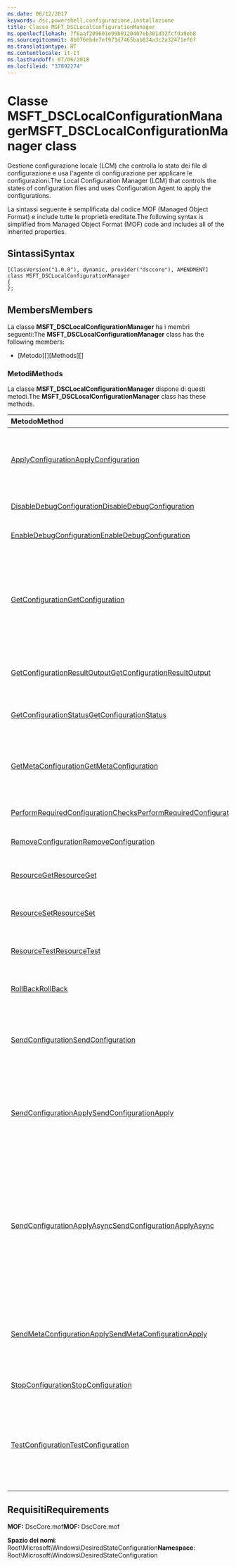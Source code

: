 ```yaml
---
ms.date: 06/12/2017
keywords: dsc,powershell,configurazione,installazione
title: Classe MSFT_DSCLocalConfigurationManager
ms.openlocfilehash: 7f6aaf209601e99b0120407eb301d32fcfda9eb8
ms.sourcegitcommit: 8b076ebde7ef971d7465bab834a3c2a32471ef6f
ms.translationtype: HT
ms.contentlocale: it-IT
ms.lasthandoff: 07/06/2018
ms.locfileid: "37892274"
---
```

# <a name="msftdsclocalconfigurationmanager-class"></a><span data-ttu-id="b5eb8-103">Classe MSFT_DSCLocalConfigurationManager</span><span class="sxs-lookup"><span data-stu-id="b5eb8-103">MSFT_DSCLocalConfigurationManager class</span></span>

<span data-ttu-id="b5eb8-104">Gestione configurazione locale (LCM) che controlla lo stato dei file di configurazione e usa l'agente di configurazione per applicare le configurazioni.</span><span class="sxs-lookup"><span data-stu-id="b5eb8-104">The Local Configuration Manager (LCM) that controls the states of configuration files and uses Configuration Agent to apply the configurations.</span></span>

<span data-ttu-id="b5eb8-105">La sintassi seguente è semplificata dal codice MOF (Managed Object Format) e include tutte le proprietà ereditate.</span><span class="sxs-lookup"><span data-stu-id="b5eb8-105">The following syntax is simplified from Managed Object Format (MOF) code and includes all of the inherited properties.</span></span>

## <a name="syntax"></a><span data-ttu-id="b5eb8-106">Sintassi</span><span class="sxs-lookup"><span data-stu-id="b5eb8-106">Syntax</span></span>

```
[ClassVersion("1.0.0"), dynamic, provider("dsccore"), AMENDMENT]
class MSFT_DSCLocalConfigurationManager
{
};
```

## <a name="members"></a><span data-ttu-id="b5eb8-107">Members</span><span class="sxs-lookup"><span data-stu-id="b5eb8-107">Members</span></span>

<span data-ttu-id="b5eb8-108">La classe **MSFT_DSCLocalConfigurationManager** ha i membri seguenti:</span><span class="sxs-lookup"><span data-stu-id="b5eb8-108">The **MSFT_DSCLocalConfigurationManager** class has the following members:</span></span>

- <span data-ttu-id="b5eb8-109">[Metodo][]</span><span class="sxs-lookup"><span data-stu-id="b5eb8-109">[Methods][]</span></span>

### <a name="methods"></a><span data-ttu-id="b5eb8-110">Metodi</span><span class="sxs-lookup"><span data-stu-id="b5eb8-110">Methods</span></span>

<span data-ttu-id="b5eb8-111">La classe **MSFT_DSCLocalConfigurationManager** dispone di questi metodi.</span><span class="sxs-lookup"><span data-stu-id="b5eb8-111">The **MSFT_DSCLocalConfigurationManager** class has these methods.</span></span>

|<span data-ttu-id="b5eb8-112">Metodo</span><span class="sxs-lookup"><span data-stu-id="b5eb8-112">Method</span></span> |<span data-ttu-id="b5eb8-113">Description</span><span class="sxs-lookup"><span data-stu-id="b5eb8-113">Description</span></span> |
|:--- |:---|
| [<span data-ttu-id="b5eb8-114">ApplyConfiguration</span><span class="sxs-lookup"><span data-stu-id="b5eb8-114">ApplyConfiguration</span></span>](msft-dsclocalconfigurationmanager-applyconfiguration.md)| <span data-ttu-id="b5eb8-115">Usa l'agente di configurazione per applicare la configurazione in sospeso.</span><span class="sxs-lookup"><span data-stu-id="b5eb8-115">Uses the Configuration Agent to apply the configuration that is pending.</span></span>|
| [<span data-ttu-id="b5eb8-116">DisableDebugConfiguration</span><span class="sxs-lookup"><span data-stu-id="b5eb8-116">DisableDebugConfiguration</span></span>](msft-dsclocalconfigurationmanager-disabledebugconfiguration.md)| <span data-ttu-id="b5eb8-117">Disabilita il debug delle risorse DSC.</span><span class="sxs-lookup"><span data-stu-id="b5eb8-117">Disables DSC resource debugging.</span></span>|
| [<span data-ttu-id="b5eb8-118">EnableDebugConfiguration</span><span class="sxs-lookup"><span data-stu-id="b5eb8-118">EnableDebugConfiguration</span></span>](msft-dsclocalconfigurationmanager-enabledebugconfiguration.md)| <span data-ttu-id="b5eb8-119">Abilita il debug delle risorse DSC.</span><span class="sxs-lookup"><span data-stu-id="b5eb8-119">Enables DSC resource debugging.</span></span>|
| [<span data-ttu-id="b5eb8-120">GetConfiguration</span><span class="sxs-lookup"><span data-stu-id="b5eb8-120">GetConfiguration</span></span>](msft-dsclocalconfigurationmanager-getconfiguration.md)| <span data-ttu-id="b5eb8-121">Invia il documento di configurazione al nodo gestito e usa il metodo **Get** dell'agente di configurazione per applicare la configurazione.</span><span class="sxs-lookup"><span data-stu-id="b5eb8-121">Sends the configuration document to the managed node and uses the **Get** method of the Configuration Agent to apply the configuration.</span></span>|
| [<span data-ttu-id="b5eb8-122">GetConfigurationResultOutput</span><span class="sxs-lookup"><span data-stu-id="b5eb8-122">GetConfigurationResultOutput</span></span>](msft-dsclocalconfigurationmanager-getconfigurationresultoutput.md)| <span data-ttu-id="b5eb8-123">Ottiene l'output dell'agente di configurazione relativo a un processo specifico.</span><span class="sxs-lookup"><span data-stu-id="b5eb8-123">Gets the Configuration Agent output relating to a specific job.</span></span>|
| [<span data-ttu-id="b5eb8-124">GetConfigurationStatus</span><span class="sxs-lookup"><span data-stu-id="b5eb8-124">GetConfigurationStatus</span></span>](msft-dsclocalconfigurationmanager-getconfigurationstatus.md)| <span data-ttu-id="b5eb8-125">Ottenere la cronologia dello stato della configurazione.</span><span class="sxs-lookup"><span data-stu-id="b5eb8-125">Get the configuration status history.</span></span>|
| [<span data-ttu-id="b5eb8-126">GetMetaConfiguration</span><span class="sxs-lookup"><span data-stu-id="b5eb8-126">GetMetaConfiguration</span></span>](msft-dsclocalconfigurationmanager-getmetaconfiguration.md)| <span data-ttu-id="b5eb8-127">Ottiene le impostazioni di Gestione configurazione locale usate per controllare l'agente di configurazione.</span><span class="sxs-lookup"><span data-stu-id="b5eb8-127">Gets the LCM settings that are used to control Configuration Agent.</span></span>|
| [<span data-ttu-id="b5eb8-128">PerformRequiredConfigurationChecks</span><span class="sxs-lookup"><span data-stu-id="b5eb8-128">PerformRequiredConfigurationChecks</span></span>](msft-dsclocalconfigurationmanager-performrequiredconfigurationchecks.md)| <span data-ttu-id="b5eb8-129">Avvia una verifica di coerenza.</span><span class="sxs-lookup"><span data-stu-id="b5eb8-129">Starts the consistency check.</span></span>|
| [<span data-ttu-id="b5eb8-130">RemoveConfiguration</span><span class="sxs-lookup"><span data-stu-id="b5eb8-130">RemoveConfiguration</span></span>](msft-dsclocalconfigurationmanager-removeconfiguration.md)| <span data-ttu-id="b5eb8-131">Rimuove i file di configurazione.</span><span class="sxs-lookup"><span data-stu-id="b5eb8-131">Removes the configuration files.</span></span>|
| [<span data-ttu-id="b5eb8-132">ResourceGet</span><span class="sxs-lookup"><span data-stu-id="b5eb8-132">ResourceGet</span></span>](msft-dsclocalconfigurationmanager-resourceget.md)| <span data-ttu-id="b5eb8-133">Chiama direttamente il metodo di **Get** di una risorsa DSC.</span><span class="sxs-lookup"><span data-stu-id="b5eb8-133">Directly calls the **Get** method of a DSC resource.</span></span>|
| [<span data-ttu-id="b5eb8-134">ResourceSet</span><span class="sxs-lookup"><span data-stu-id="b5eb8-134">ResourceSet</span></span>](msft-dsclocalconfigurationmanager-resourceset.md)| <span data-ttu-id="b5eb8-135">Chiama direttamente il metodo di **Set** di una risorsa DSC.</span><span class="sxs-lookup"><span data-stu-id="b5eb8-135">Directly calls the **Set** method of a DSC resource.</span></span>|
| [<span data-ttu-id="b5eb8-136">ResourceTest</span><span class="sxs-lookup"><span data-stu-id="b5eb8-136">ResourceTest</span></span>](msft-dsclocalconfigurationmanager-resourcetest.md)| <span data-ttu-id="b5eb8-137">Chiama direttamente il metodo di **Test** di una risorsa DSC.</span><span class="sxs-lookup"><span data-stu-id="b5eb8-137">Directly calls the **Test** method of a DSC resource.</span></span>|
| [<span data-ttu-id="b5eb8-138">RollBack</span><span class="sxs-lookup"><span data-stu-id="b5eb8-138">RollBack</span></span>](msft-dsclocalconfigurationmanager-rollback.md)| <span data-ttu-id="b5eb8-139">Esegue il rollback di una configurazione precedente.</span><span class="sxs-lookup"><span data-stu-id="b5eb8-139">Rolls back to a previous configuration.</span></span>|
| [<span data-ttu-id="b5eb8-140">SendConfiguration</span><span class="sxs-lookup"><span data-stu-id="b5eb8-140">SendConfiguration</span></span>](msft-dsclocalconfigurationmanager-sendconfiguration.md)| <span data-ttu-id="b5eb8-141">Invia il documento di configurazione al nodo gestito e lo salva come modifica in sospeso.</span><span class="sxs-lookup"><span data-stu-id="b5eb8-141">Sends the configuration document to the managed node and saves it as a pending change.</span></span>|
| [<span data-ttu-id="b5eb8-142">SendConfigurationApply</span><span class="sxs-lookup"><span data-stu-id="b5eb8-142">SendConfigurationApply</span></span>](msft-dsclocalconfigurationmanager-sendconfigurationapply.md)| <span data-ttu-id="b5eb8-143">Invia il documento di configurazione al nodo gestito e usa l'agente di configurazione per applicare la configurazione.</span><span class="sxs-lookup"><span data-stu-id="b5eb8-143">Sends the configuration document to the managed node and uses the Configuration Agent to apply the configuration.</span></span>|
| [<span data-ttu-id="b5eb8-144">SendConfigurationApplyAsync</span><span class="sxs-lookup"><span data-stu-id="b5eb8-144">SendConfigurationApplyAsync</span></span>](msft-dsclocalconfigurationmanager-sendconfigurationapplyasync.md)| <span data-ttu-id="b5eb8-145">Inviare il documento di configurazione per il nodo gestito e iniziare a usare l'agente di configurazione per applicare la configurazione.</span><span class="sxs-lookup"><span data-stu-id="b5eb8-145">Send the configuration document to the managed node and start using the Configuration Agent to apply the configuration.</span></span> <span data-ttu-id="b5eb8-146">Usare GetConfigurationResultOutput per recuperare l'output dei risultati.</span><span class="sxs-lookup"><span data-stu-id="b5eb8-146">Use GetConfigurationResultOutput to retrieve result output.</span></span>|
| [<span data-ttu-id="b5eb8-147">SendMetaConfigurationApply</span><span class="sxs-lookup"><span data-stu-id="b5eb8-147">SendMetaConfigurationApply</span></span>](msft-dsclocalconfigurationmanager-sendmetaconfigurationapply.md)| <span data-ttu-id="b5eb8-148">Configura le impostazioni di Gestione configurazione locale usate per controllare l'agente di configurazione.</span><span class="sxs-lookup"><span data-stu-id="b5eb8-148">Sets the LCM settings that are used to control the Configuration Agent.</span></span>|
| [<span data-ttu-id="b5eb8-149">StopConfiguration</span><span class="sxs-lookup"><span data-stu-id="b5eb8-149">StopConfiguration</span></span>](msft-dsclocalconfigurationmanager-stopconfiguration.md)| <span data-ttu-id="b5eb8-150">Arresta la configurazione in corso.</span><span class="sxs-lookup"><span data-stu-id="b5eb8-150">Stops the configuration that is in progress.</span></span>|
| [<span data-ttu-id="b5eb8-151">TestConfiguration</span><span class="sxs-lookup"><span data-stu-id="b5eb8-151">TestConfiguration</span></span>](msft-dsclocalconfigurationmanager-testconfiguration.md)| <span data-ttu-id="b5eb8-152">Consente di inviare il documento di configurazione al nodo gestito e verificare la configurazione corrente sulla base del documento.</span><span class="sxs-lookup"><span data-stu-id="b5eb8-152">Sends the configuration document to the managed node and verifies the current configuration against the document.</span></span>|

## <a name="requirements"></a><span data-ttu-id="b5eb8-153">Requisiti</span><span class="sxs-lookup"><span data-stu-id="b5eb8-153">Requirements</span></span>

<span data-ttu-id="b5eb8-154">**MOF:** DscCore.mof</span><span class="sxs-lookup"><span data-stu-id="b5eb8-154">**MOF:** DscCore.mof</span></span>

<span data-ttu-id="b5eb8-155">**Spazio dei nomi**: Root\Microsoft\Windows\DesiredStateConfiguration</span><span class="sxs-lookup"><span data-stu-id="b5eb8-155">**Namespace**: Root\Microsoft\Windows\DesiredStateConfiguration</span></span>